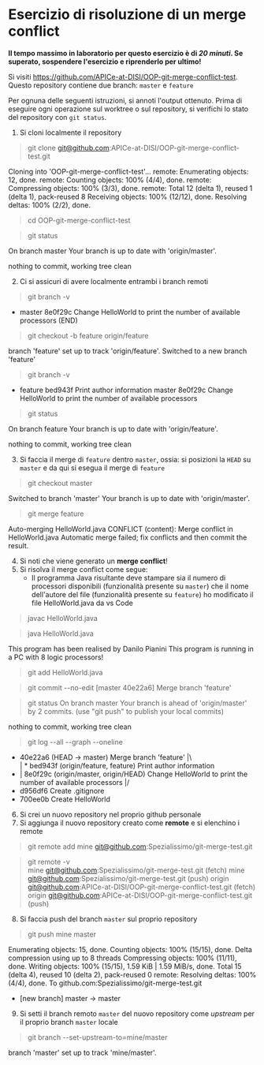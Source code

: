 # Esercizio di risoluzione di un merge conflict

**Il tempo massimo in laboratorio per questo esercizio è di _20 minuti_.
Se superato, sospendere l'esercizio e riprenderlo per ultimo!**

Si visiti https://github.com/APICe-at-DISI/OOP-git-merge-conflict-test.
Questo repository contiene due branch: `master` e `feature`

Per ognuna delle seguenti istruzioni, si annoti l'output ottenuto.
Prima di eseguire ogni operazione sul worktree o sul repository,
si verifichi lo stato del repository con `git status`.

1. Si cloni localmente il repository
>git clone git@github.com:APICe-at-DISI/OOP-git-merge-conflict-test.git

Cloning into 'OOP-git-merge-conflict-test'...
remote: Enumerating objects: 12, done.
remote: Counting objects: 100% (4/4), done.
remote: Compressing objects: 100% (3/3), done.
remote: Total 12 (delta 1), reused 1 (delta 1), pack-reused 8
Receiving objects: 100% (12/12), done.
Resolving deltas: 100% (2/2), done.

>cd OOP-git-merge-conflict-test 

>git status

On branch master
Your branch is up to date with 'origin/master'.

nothing to commit, working tree clean

2. Ci si assicuri di avere localmente entrambi i branch remoti
>git branch -v

* master 8e0f29c Change HelloWorld to print the number of available processors
(END)

>git checkout -b feature origin/feature

branch 'feature' set up to track 'origin/feature'.
Switched to a new branch 'feature'

>git branch -v

* feature bed943f Print author information
  master  8e0f29c Change HelloWorld to print the number of available processors

>git status 

On branch feature
Your branch is up to date with 'origin/feature'.

nothing to commit, working tree clean

3. Si faccia il merge di `feature` dentro `master`, ossia: si posizioni la `HEAD` su `master`
   e da qui si esegua il merge di `feature`

>git checkout master

Switched to branch 'master'
Your branch is up to date with 'origin/master'.

>git merge feature 

Auto-merging HelloWorld.java
CONFLICT (content): Merge conflict in HelloWorld.java
Automatic merge failed; fix conflicts and then commit the result.


4. Si noti che viene generato un **merge conflict**!
5. Si risolva il merge conflict come segue:
   - Il programma Java risultante deve stampare sia il numero di processori disponibili
     (funzionalità presente su `master`)
     che il nome dell'autore del file
     (funzionalità presente su `feature`)
ho modificato il file HelloWorld.java da vs Code

>javac HelloWorld.java

>java HelloWorld.java 

This program has been realised by Danilo Pianini
This program is running in a PC with 8 logic processors!

>git add HelloWorld.java 

>git commit --no-edit
[master 40e22a6] Merge branch 'feature'

>git status
On branch master
Your branch is ahead of 'origin/master' by 2 commits.
  (use "git push" to publish your local commits)

nothing to commit, working tree clean

>git log --all --graph --oneline

*   40e22a6 (HEAD -> master) Merge branch 'feature'
|\  
| * bed943f (origin/feature, feature) Print author information
* | 8e0f29c (origin/master, origin/HEAD) Change HelloWorld to print the number of available processors
|/  
* d956df6 Create .gitignore
* 700ee0b Create HelloWorld

6. Si crei un nuovo repository nel proprio github personale
7. Si aggiunga il nuovo repository creato come **remote** e si elenchino i remote

> git remote add mine git@github.com:Spezialissimo/git-merge-test.git

>git remote -v                                                      
mine	git@github.com:Spezialissimo/git-merge-test.git (fetch)
mine	git@github.com:Spezialissimo/git-merge-test.git (push)
origin	git@github.com:APICe-at-DISI/OOP-git-merge-conflict-test.git (fetch)
origin	git@github.com:APICe-at-DISI/OOP-git-merge-conflict-test.git (push)

8. Si faccia push del branch `master` sul proprio repository

>git push mine master        

Enumerating objects: 15, done.
Counting objects: 100% (15/15), done.
Delta compression using up to 8 threads
Compressing objects: 100% (11/11), done.
Writing objects: 100% (15/15), 1.59 KiB | 1.59 MiB/s, done.
Total 15 (delta 4), reused 10 (delta 2), pack-reused 0
remote: Resolving deltas: 100% (4/4), done.
To github.com:Spezialissimo/git-merge-test.git
 * [new branch]      master -> master


9. Si setti il branch remoto `master` del nuovo repository come *upstream* per il proprio branch `master` locale
> git branch --set-upstream-to=mine/master

branch 'master' set up to track 'mine/master'.
